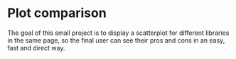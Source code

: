 # Plot comparison

The goal of this small project is to display a scatterplot for different libraries in the same page, so the final user can see their pros and cons in an easy, fast and direct way.

